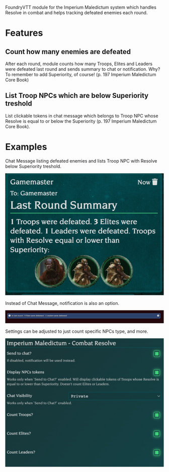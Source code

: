 FoundryVTT module for the Imperium Maledictum system which handles Resolve in combat and helps tracking defeated enemies each round.

# Features

## Count how many enemies are defeated

After each round, module counts how many Troops, Elites and Leaders were defeated last round and sends summary to chat or notification. Why? To remember to add Superiority, of course! (p. 197 Imperium Maledictum Core Book)

## List Troop NPCs which are below Superiority treshold

List clickable tokens in chat message which belongs to Troop NPC whose Resolve is equal to or below the Superiority (p. 197 Imperium Maledictum Core Book). 

# Examples

Chat Message listing defeated enemies and lists Troop NPC with Resolve below Superiority treshold.

![](metadata/example_1.png)

Instead of Chat Message, notification is also an option.

![](metadata/example_2.png)

Settings can be adjusted to just count specific NPCs type, and more.

![](metadata/example_3.png)
